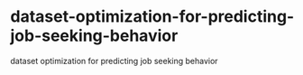 # dataset-optimization-for-predicting-job-seeking-behavior
dataset optimization for predicting job seeking behavior
